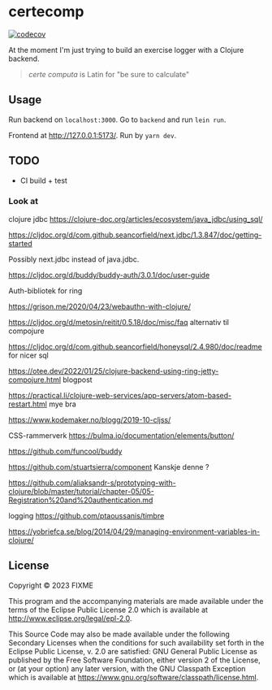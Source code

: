 # certecomp

[![codecov](https://codecov.io/gh/FredrikMeyer/certecomp/branch/main/graph/badge.svg?token=KFQauFSPcQ)](https://codecov.io/gh/FredrikMeyer/certecomp)

At the moment I'm just trying to build an exercise logger with a Clojure backend.

> _certe computa_ is Latin for "be sure to calculate"



## Usage

Run backend on `localhost:3000`. Go to `backend` and run `lein run`.

Frontend at http://127.0.0.1:5173/. Run by `yarn dev`.

## TODO

 - CI build + test


### Look at

clojure jdbc
https://clojure-doc.org/articles/ecosystem/java_jdbc/using_sql/

https://cljdoc.org/d/com.github.seancorfield/next.jdbc/1.3.847/doc/getting-started

Possibly next.jdbc instead of java.jdbc.

https://cljdoc.org/d/buddy/buddy-auth/3.0.1/doc/user-guide

Auth-bibliotek for ring

https://grison.me/2020/04/23/webauthn-with-clojure/

https://cljdoc.org/d/metosin/reitit/0.5.18/doc/misc/faq
alternativ til compojure

https://cljdoc.org/d/com.github.seancorfield/honeysql/2.4.980/doc/readme
for nicer sql

https://otee.dev/2022/01/25/clojure-backend-using-ring-jetty-compojure.html
blogpost

https://practical.li/clojure-web-services/app-servers/atom-based-restart.html
mye bra


https://www.kodemaker.no/blogg/2019-10-cljss/

CSS-rammerverk
https://bulma.io/documentation/elements/button/

https://github.com/funcool/buddy

https://github.com/stuartsierra/component
Kanskje denne ?

https://github.com/aliaksandr-s/prototyping-with-clojure/blob/master/tutorial/chapter-05/05-Registration%20and%20authentication.md

logging
https://github.com/ptaoussanis/timbre


https://yobriefca.se/blog/2014/04/29/managing-environment-variables-in-clojure/

## License


Copyright © 2023 FIXME

This program and the accompanying materials are made available under the
terms of the Eclipse Public License 2.0 which is available at
http://www.eclipse.org/legal/epl-2.0.

This Source Code may also be made available under the following Secondary
Licenses when the conditions for such availability set forth in the Eclipse
Public License, v. 2.0 are satisfied: GNU General Public License as published by
the Free Software Foundation, either version 2 of the License, or (at your
option) any later version, with the GNU Classpath Exception which is available
at https://www.gnu.org/software/classpath/license.html.
